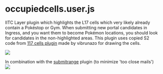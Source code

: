 # occupiedcells.user.js

IITC Layer plugin which highlights the L17 cells which very likely already contain a Pokéstop or Gym.
When submitting new portal candidates in Ingress, and you want them to become Pokémon locations, you should look for candidates in the non-highlighted areas.
This plugin uses copied S2 code from <a href="https://raw.githubusercontent.com/vibrunazo/l17cells/master/l17cells.user.js">117 cells plugin</a> made by vibrunazo for drawing the cells.

<img src="https://github.com/Wintervorst/iitc/raw/master/plugins/occupiedcells/assets/occupiedcell1.png" />

In combination with the <a href="https://github.com/Wintervorst/iitc/raw/master/plugins/occupiedcells">submitrange</a> plugin (to minimize 'too close mails')<br/>
<img src="https://github.com/Wintervorst/iitc/raw/master/plugins/occupiedcells/assets/occupiedcellwithsubmitrange1.png" />
